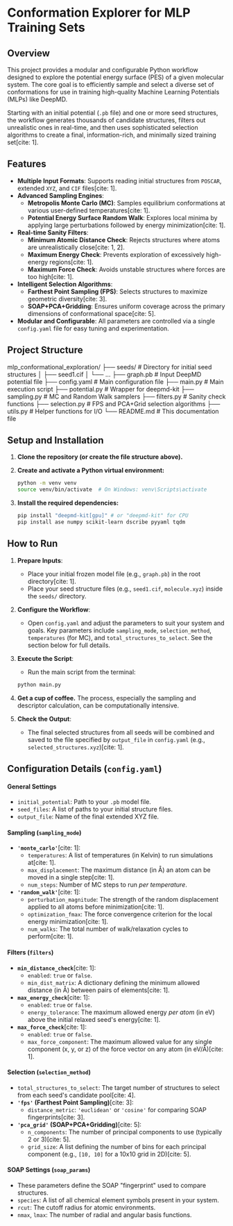 # Conformation Explorer for MLP Training Sets

## Overview

This project provides a modular and configurable Python workflow designed to explore the potential energy surface (PES) of a given molecular system. The core goal is to efficiently sample and select a diverse set of conformations for use in training high-quality Machine Learning Potentials (MLPs) like DeepMD.

Starting with an initial potential (`.pb` file) and one or more seed structures, the workflow generates thousands of candidate structures, filters out unrealistic ones in real-time, and then uses sophisticated selection algorithms to create a final, information-rich, and minimally sized training set[cite: 1].

## Features

- **Multiple Input Formats**: Supports reading initial structures from `POSCAR`, extended `XYZ`, and `CIF` files[cite: 1].
- **Advanced Sampling Engines**:
    - **Metropolis Monte Carlo (MC)**: Samples equilibrium conformations at various user-defined temperatures[cite: 1].
    - **Potential Energy Surface Random Walk**: Explores local minima by applying large perturbations followed by energy minimization[cite: 1].
- **Real-time Sanity Filters**:
    - **Minimum Atomic Distance Check**: Rejects structures where atoms are unrealistically close[cite: 1, 2].
    - **Maximum Energy Check**: Prevents exploration of excessively high-energy regions[cite: 1].
    - **Maximum Force Check**: Avoids unstable structures where forces are too high[cite: 1].
- **Intelligent Selection Algorithms**:
    - **Farthest Point Sampling (FPS)**: Selects structures to maximize geometric diversity[cite: 3].
    - **SOAP+PCA+Gridding**: Ensures uniform coverage across the primary dimensions of conformational space[cite: 5].
- **Modular and Configurable**: All parameters are controlled via a single `config.yaml` file for easy tuning and experimentation.

## Project Structure
mlp_conformational_exploration/
├── seeds/                  # Directory for initial seed structures
│   ├── seed1.cif
│   └── ...
├── graph.pb                # Input DeepMD potential file
├── config.yaml             # Main configuration file
├── main.py                 # Main execution script
├── potential.py            # Wrapper for deepmd-kit
├── sampling.py             # MC and Random Walk samplers
├── filters.py              # Sanity check functions
├── selection.py            # FPS and PCA+Grid selection algorithms
├── utils.py                # Helper functions for I/O
└── README.md               # This documentation file

## Setup and Installation

1.  **Clone the repository (or create the file structure above).**

2.  **Create and activate a Python virtual environment:**
    ```bash
    python -m venv venv
    source venv/bin/activate  # On Windows: venv\Scripts\activate
    ```

3.  **Install the required dependencies:**
    ```bash
    pip install "deepmd-kit[gpu]" # or "deepmd-kit" for CPU
    pip install ase numpy scikit-learn dscribe pyyaml tqdm
    ```

## How to Run

1.  **Prepare Inputs**:
    * Place your initial frozen model file (e.g., `graph.pb`) in the root directory[cite: 1].
    * Place your seed structure files (e.g., `seed1.cif`, `molecule.xyz`) inside the `seeds/` directory.

2.  **Configure the Workflow**:
    * Open `config.yaml` and adjust the parameters to suit your system and goals. Key parameters include `sampling_mode`, `selection_method`, `temperatures` (for MC), and `total_structures_to_select`. See the section below for full details.

3.  **Execute the Script**:
    * Run the main script from the terminal:
    ```bash
    python main.py
    ```

4.  **Get a cup of coffee.** The process, especially the sampling and descriptor calculation, can be computationally intensive.

5.  **Check the Output**:
    * The final selected structures from all seeds will be combined and saved to the file specified by `output_file` in `config.yaml` (e.g., `selected_structures.xyz`)[cite: 1].

## Configuration Details (`config.yaml`)

#### General Settings
- `initial_potential`: Path to your `.pb` model file.
- `seed_files`: A list of paths to your initial structure files.
- `output_file`: Name of the final extended XYZ file.

#### Sampling (`sampling_mode`)
- **`'monte_carlo'`**[cite: 1]:
  - `temperatures`: A list of temperatures (in Kelvin) to run simulations at[cite: 1].
  - `max_displacement`: The maximum distance (in Å) an atom can be moved in a single step[cite: 1].
  - `num_steps`: Number of MC steps to run *per temperature*.
- **`'random_walk'`**[cite: 1]:
  - `perturbation_magnitude`: The strength of the random displacement applied to all atoms before minimization[cite: 1].
  - `optimization_fmax`: The force convergence criterion for the local energy minimization[cite: 1].
  - `num_walks`: The total number of walk/relaxation cycles to perform[cite: 1].

#### Filters (`filters`)
- **`min_distance_check`**[cite: 1]:
  - `enabled`: `true` or `false`.
  - `min_dist_matrix`: A dictionary defining the minimum allowed distance (in Å) between pairs of elements[cite: 1].
- **`max_energy_check`**[cite: 1]:
  - `enabled`: `true` or `false`.
  - `energy_tolerance`: The maximum allowed energy *per atom* (in eV) above the initial relaxed seed's energy[cite: 1].
- **`max_force_check`**[cite: 1]:
  - `enabled`: `true` or `false`.
  - `max_force_component`: The maximum allowed value for any single component (x, y, or z) of the force vector on any atom (in eV/Å)[cite: 1].

#### Selection (`selection_method`)
- `total_structures_to_select`: The target number of structures to select from each seed's candidate pool[cite: 4].
- **`'fps'` (Farthest Point Sampling)**[cite: 3]:
  - `distance_metric`: `'euclidean'` or `'cosine'` for comparing SOAP fingerprints[cite: 3].
- **`'pca_grid'` (SOAP+PCA+Gridding)**[cite: 5]:
  - `n_components`: The number of principal components to use (typically 2 or 3)[cite: 5].
  - `grid_size`: A list defining the number of bins for each principal component (e.g., `[10, 10]` for a 10x10 grid in 2D)[cite: 5].

#### SOAP Settings (`soap_params`)
- These parameters define the SOAP "fingerprint" used to compare structures.
- `species`: A list of all chemical element symbols present in your system.
- `rcut`: The cutoff radius for atomic environments.
- `nmax`, `lmax`: The number of radial and angular basis functions.

